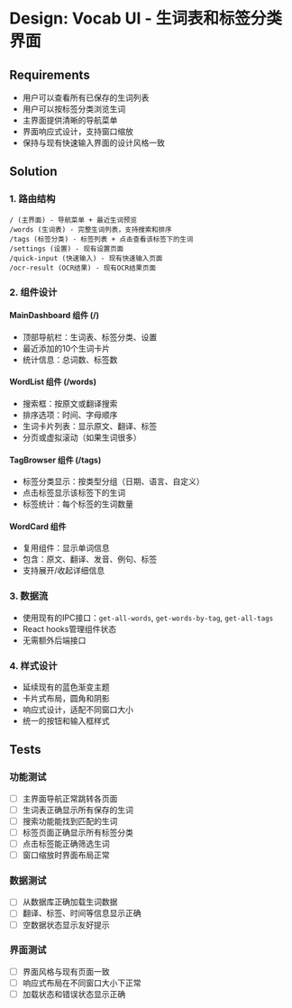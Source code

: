 # Design: Vocab UI - 生词表和标签分类界面

## Requirements

- 用户可以查看所有已保存的生词列表
- 用户可以按标签分类浏览生词
- 主界面提供清晰的导航菜单
- 界面响应式设计，支持窗口缩放
- 保持与现有快速输入界面的设计风格一致

## Solution

### 1. 路由结构
```
/ (主界面) - 导航菜单 + 最近生词预览
/words (生词表) - 完整生词列表，支持搜索和排序
/tags (标签分类) - 标签列表 + 点击查看该标签下的生词
/settings (设置) - 现有设置页面
/quick-input (快速输入) - 现有快速输入页面
/ocr-result (OCR结果) - 现有OCR结果页面
```

### 2. 组件设计

#### MainDashboard 组件 (/)
- 顶部导航栏：生词表、标签分类、设置
- 最近添加的10个生词卡片
- 统计信息：总词数、标签数

#### WordList 组件 (/words)
- 搜索框：按原文或翻译搜索
- 排序选项：时间、字母顺序
- 生词卡片列表：显示原文、翻译、标签
- 分页或虚拟滚动（如果生词很多）

#### TagBrowser 组件 (/tags)
- 标签分类显示：按类型分组（日期、语言、自定义）
- 点击标签显示该标签下的生词
- 标签统计：每个标签的生词数量

#### WordCard 组件
- 复用组件：显示单词信息
- 包含：原文、翻译、发音、例句、标签
- 支持展开/收起详细信息

### 3. 数据流
- 使用现有的IPC接口：`get-all-words`, `get-words-by-tag`, `get-all-tags`
- React hooks管理组件状态
- 无需额外后端接口

### 4. 样式设计
- 延续现有的蓝色渐变主题
- 卡片式布局，圆角和阴影
- 响应式设计，适配不同窗口大小
- 统一的按钮和输入框样式

## Tests

### 功能测试
- [ ] 主界面导航正常跳转各页面
- [ ] 生词表正确显示所有保存的生词
- [ ] 搜索功能能找到匹配的生词
- [ ] 标签页面正确显示所有标签分类
- [ ] 点击标签能正确筛选生词
- [ ] 窗口缩放时界面布局正常

### 数据测试  
- [ ] 从数据库正确加载生词数据
- [ ] 翻译、标签、时间等信息显示正确
- [ ] 空数据状态显示友好提示

### 界面测试
- [ ] 界面风格与现有页面一致
- [ ] 响应式布局在不同窗口大小下正常
- [ ] 加载状态和错误状态显示正确
